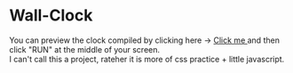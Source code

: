 # Wall-Clock

 You can preview the clock compiled by clicking here -> <a href="https://jsonformatter.org/html-viewer/562c68" > <tb>  Click me <tb>  <a/> and then click "RUN" at the middle of your screen.
  <br>
  I can't call this a project, rateher it is more of css practice + little javascript. 
